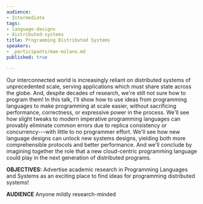 ```yaml
---
audience:
- Intermediate
tags:
- language-designs
- distributed-systems
title: Programming Distributed Systems
speakers:
- _participants/mae-milano.md
published: true

---
```

Our interconnected world is increasingly reliant on distributed systems of unprecedented scale, serving applications which must share state across the globe. And, despite decades of research, we're still not sure how to program them!  In this talk, I'll show how to use ideas from programming languages to make programming at scale easier, without sacrificing performance, correctness, or expressive power in the process.  We'll see how slight tweaks to modern imperative programming languages can provably eliminate common errors due to replica consistency or concurrency---with little to no programmer effort. We'll see how new language designs can unlock new systems designs, yielding both more comprehensible protocols and better performance. And we'll conclude by imagining together the role that a new cloud-centric programming language could play in the next generation of distributed programs.

**OBJECTIVES:**
Advertise academic research in Programming Languages and Systems as an exciting place to find ideas for programming distributed systems!

**AUDIENCE**
Anyone mildly research-minded
